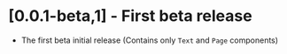 # [0.0.1-beta,1] - First beta release

* The first beta initial release (Contains only `Text` and `Page` components)
